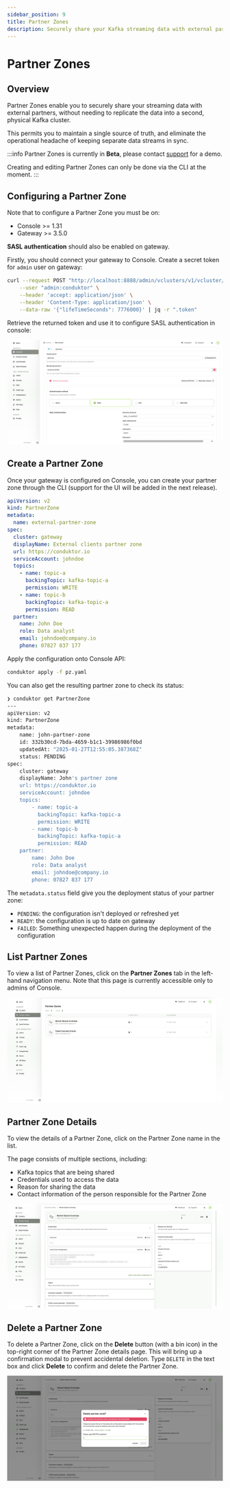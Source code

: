 ```yaml
---
sidebar_position: 9
title: Partner Zones
description: Securely share your Kafka streaming data with external partners.
---
```


# Partner Zones

## Overview

Partner Zones enable you to securely share your streaming data with external partners, without needing to replicate the data into a second, physical Kafka cluster. 

This permits you to maintain a single source of truth, and eliminate the operational headache of keeping separate data streams in sync.

:::info
Partner Zones is currently in **Beta**, please contact [support](https://support.conduktor.io/) for a demo.

Creating and editing Partner Zones can only be done via the CLI at the moment.
:::

## Configuring a Partner Zone

Note that to configure a Partner Zone you must be on:
 - Console >= 1.31
 - Gateway >= 3.5.0

 **SASL authentication** should also be enabled on gateway.

Firstly, you should connect your gateway to Console. Create a secret token for `admin` user on gateway:

```bash
curl --request POST "http://localhost:8888/admin/vclusters/v1/vcluster/passthrough/username/admin" \
    --user "admin:conduktor" \
    --header 'accept: application/json' \
    --header 'Content-Type: application/json' \
    --data-raw '{"lifeTimeSeconds": 7776000}' | jq -r ".token"
```

Retrieve the returned token and use it to configure SASL authentication in console:

![Partner Zones listing page](assets/gateway-sasl.png)

## Create a Partner Zone

Once your gateway is configured on Console, you can create your partner zone through the CLI (support for the UI will be added in the next release). 

```yaml
apiVersion: v2
kind: PartnerZone
metadata:
  name: external-partner-zone
spec:
  cluster: gateway
  displayName: External clients partner zone
  url: https://conduktor.io
  serviceAccount: johndoe
  topics:
    - name: topic-a
      backingTopic: kafka-topic-a
      permission: WRITE
    - name: topic-b
      backingTopic: kafka-topic-a
      permission: READ
  partner:
    name: John Doe
    role: Data analyst
    email: johndoe@company.io
    phone: 07827 837 177
```

Apply the configuration onto Console API:

```bash
conduktor apply -f pz.yaml
```

You can also get the resulting partner zone to check its status:

```bash
❯ conduktor get PartnerZone
---
apiVersion: v2
kind: PartnerZone
metadata:
    name: john-partner-zone
    id: 332b30cd-7bda-4659-b1c1-39986986f0bd
    updatedAt: "2025-01-27T12:55:05.387368Z"
    status: PENDING
spec:
    cluster: gateway
    displayName: John's partner zone
    url: https://conduktor.io
    serviceAccount: johndoe
    topics:
        - name: topic-a
          backingTopic: kafka-topic-a
          permission: WRITE
        - name: topic-b
          backingTopic: kafka-topic-a
          permission: READ
    partner:
        name: John Doe
        role: Data analyst
        email: johndoe@company.io
        phone: 07827 837 177
```

The `metadata.status` field give you the deployment status of your partner zone:
 - `PENDING`: the configuration isn't deployed or refreshed yet
 - `READY`: the configuration is up to date on gateway
 - `FAILED`: Something unexpected happen during the deployment of the configuration


## List Partner Zones

To view a list of Partner Zones, click on the **Partner Zones** tab in the left-hand navigation menu. Note that this page is currently accessible only to admins of Console.

![Partner Zones listing page](assets/partner-zones.png)

## Partner Zone Details

To view the details of a Partner Zone, click on the Partner Zone name in the list.

The page consists of multiple sections, including:
- Kafka topics that are being shared
- Credentials used to access the data
- Reason for sharing the data
- Contact information of the person responsible for the Partner Zone

![Partner Zone details](assets/partner-zone-details.png)

## Delete a Partner Zone

To delete a Partner Zone, click on the **Delete** button (with a bin icon) in the top-right corner of the Partner Zone details page. This will bring up a confirmation modal to prevent accidental deletion. Type `DELETE` in the text box and click **Delete** to confirm and delete the Partner Zone.

![Delete Partner Zone](assets/delete-partner-zone.png)
